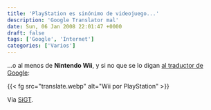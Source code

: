 ```yaml
---
title: 'PlayStation es sinónimo de videojuego...'
description: 'Google Translator mal'
date: Sun, 06 Jan 2008 22:01:47 +0000
draft: false
tags: ['Google', 'Internet']
categories: ['Varios']
---
```


...o al menos de **Nintendo Wii**, y si no que se lo digan [al traductor de Google](http://www.google.es/translate_t?langpair=en|es):

{{< fg src="translate.webp" alt="Wii por PlayStation" >}}

Vía [SiGT](http://sigt.net/archivo/a-google-no-le-gusta-la-nintendo-wii.xhtml).